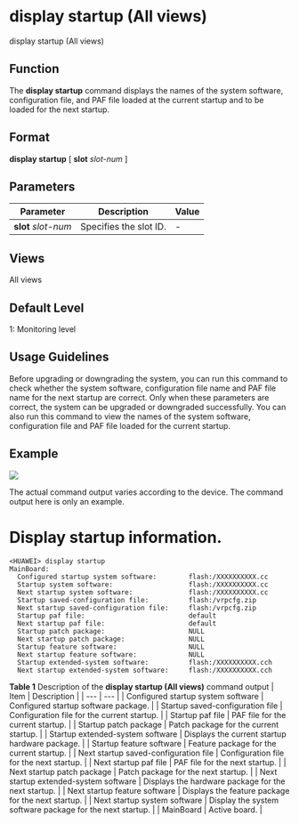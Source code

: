 display startup (All views)
===========================

display startup (All views)

Function
--------



The **display startup** command displays the names of the system software, configuration file, and PAF file loaded at the current startup and to be loaded for the next startup.




Format
------

**display startup** [ **slot** *slot-num* ]


Parameters
----------

| Parameter | Description | Value |
| --- | --- | --- |
| **slot** *slot-num* | Specifies the slot ID. | - |



Views
-----

All views


Default Level
-------------

1: Monitoring level


Usage Guidelines
----------------

Before upgrading or downgrading the system, you can run this command to check whether the system software, configuration file name and PAF file name for the next startup are correct. Only when these parameters are correct, the system can be upgraded or downgraded successfully. You can also run this command to view the names of the system software, configuration file and PAF file loaded for the current startup.


Example
-------

![](../public_sys-resources/note_3.0-en-us.png) 

The actual command output varies according to the device. The command output here is only an example.


# Display startup information.
```
<HUAWEI> display startup
MainBoard:
  Configured startup system software:        flash:/XXXXXXXXXX.cc
  Startup system software:                   flash:/XXXXXXXXXX.cc
  Next startup system software:              flash:/XXXXXXXXXX.cc
  Startup saved-configuration file:          flash:/vrpcfg.zip
  Next startup saved-configuration file:     flash:/vrpcfg.zip
  Startup paf file:                          default
  Next startup paf file:                     default
  Startup patch package:                     NULL
  Next startup patch package:                NULL
  Startup feature software:                  NULL
  Next startup feature software:             NULL
  Startup extended-system software:          flash:/XXXXXXXXXX.cch
  Next startup extended-system software:     flash:/XXXXXXXXXX.cch

```

**Table 1** Description of the **display startup (All views)** command output
| Item | Description |
| --- | --- |
| Configured startup system software | Configured startup software package. |
| Startup saved-configuration file | Configuration file for the current startup. |
| Startup paf file | PAF file for the current startup. |
| Startup patch package | Patch package for the current startup. |
| Startup extended-system software | Displays the current startup hardware package. |
| Startup feature software | Feature package for the current startup. |
| Next startup saved-configuration file | Configuration file for the next startup. |
| Next startup paf file | PAF file for the next startup. |
| Next startup patch package | Patch package for the next startup. |
| Next startup extended-system software | Displays the hardware package for the next startup. |
| Next startup feature software | Displays the feature package for the next startup. |
| Next startup system software | Display the system software package for the next startup. |
| MainBoard | Active board. |